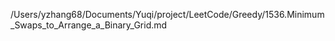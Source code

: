/Users/yzhang68/Documents/Yuqi/project/LeetCode/Greedy/1536.Minimum_Swaps_to_Arrange_a_Binary_Grid.md